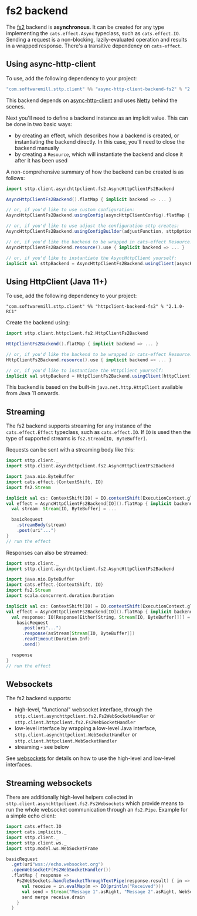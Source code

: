 # fs2 backend

The [fs2](https://github.com/functional-streams-for-scala/fs2) backend is **asynchronous**. It can be created for any type implementing the `cats.effect.Async` typeclass, such as `cats.effect.IO`. Sending a request is a non-blocking, lazily-evaluated operation and results in a wrapped response. There's a transitive dependency on `cats-effect`. 

## Using async-http-client

To use, add the following dependency to your project:

```scala
"com.softwaremill.sttp.client" %% "async-http-client-backend-fs2" % "2.1.0-RC1"
```
           
This backend depends on [async-http-client](https://github.com/AsyncHttpClient/async-http-client) and uses [Netty](http://netty.io) behind the scenes.

Next you'll need to define a backend instance as an implicit value. This can be done in two basic ways:

* by creating an effect, which describes how a backend is created, or instantiating the backend directly. In this case, you'll need to close the backend manually
* by creating a `Resource`, which will instantiate the backend and close it after it has been used

A non-comprehensive summary of how the backend can be created is as follows:

```scala
import sttp.client.asynchttpclient.fs2.AsyncHttpClientFs2Backend

AsyncHttpClientFs2Backend().flatMap { implicit backend => ... }

// or, if you'd like to use custom configuration:
AsyncHttpClientFs2Backend.usingConfig(asyncHttpClientConfig).flatMap { implicit backend => ... }

// or, if you'd like to use adjust the configuration sttp creates:
AsyncHttpClientFs2Backend.usingConfigBuilder(adjustFunction, sttpOptions).flatMap { implicit backend => ... }

// or, if you'd like the backend to be wrapped in cats-effect Resource:
AsyncHttpClientFs2Backend.resource().use { implicit backend => ... }

// or, if you'd like to instantiate the AsyncHttpClient yourself:
implicit val sttpBackend = AsyncHttpClientFs2Backend.usingClient(asyncHttpClient)
```

## Using HttpClient (Java 11+)

To use, add the following dependency to your project:

```
"com.softwaremill.sttp.client" %% "httpclient-backend-fs2" % "2.1.0-RC1"
```

Create the backend using:

```scala
import sttp.client.httpclient.fs2.HttpClientFs2Backend

HttpClientFs2Backend().flatMap { implicit backend => ... }

// or, if you'd like the backend to be wrapped in cats-effect Resource:
HttpClientFs2Backend.resource().use { implicit backend => ... }

// or, if you'd like to instantiate the HttpClient yourself:
implicit val sttpBackend = HttpClientFs2Backend.usingClient(httpClient)
```

This backend is based on the built-in `java.net.http.HttpClient` available from Java 11 onwards.

## Streaming

The fs2 backend supports streaming for any instance of the `cats.effect.Effect` typeclass, such as `cats.effect.IO`. If `IO` is used then the type of supported streams is `fs2.Stream[IO, ByteBuffer]`.

Requests can be sent with a streaming body like this:

```scala
import sttp.client._
import sttp.client.asynchttpclient.fs2.AsyncHttpClientFs2Backend

import java.nio.ByteBuffer
import cats.effect.{ContextShift, IO}
import fs2.Stream

implicit val cs: ContextShift[IO] = IO.contextShift(ExecutionContext.global)
val effect = AsyncHttpClientFs2Backend[IO]().flatMap { implicit backend =>
  val stream: Stream[IO, ByteBuffer] = ...

  basicRequest
    .streamBody(stream)
    .post(uri"...")
}
// run the effect
```

Responses can also be streamed:

```scala
import sttp.client._
import sttp.client.asynchttpclient.fs2.AsyncHttpClientFs2Backend

import java.nio.ByteBuffer
import cats.effect.{ContextShift, IO}
import fs2.Stream
import scala.concurrent.duration.Duration

implicit val cs: ContextShift[IO] = IO.contextShift(ExecutionContext.global)
val effect = AsyncHttpClientFs2Backend[IO]().flatMap { implicit backend =>
  val response: IO[Response[Either[String, Stream[IO, ByteBuffer]]]] =
    basicRequest
      .post(uri"...")
      .response(asStream[Stream[IO, ByteBuffer]])
      .readTimeout(Duration.Inf)
      .send()

  response
}
// run the effect
```

## Websockets

The fs2 backend supports:

* high-level, "functional" websocket interface, through the `sttp.client.asynchttpclient.fs2.Fs2WebSocketHandler` or `sttp.client.httpclient.fs2.Fs2WebSocketHandler`
* low-level interface by wrapping a low-level Java interface, `sttp.client.asynchttpclient.WebSocketHandler` or `sttp.client.httpclient.WebSocketHandler`
* streaming - see below

See [websockets](../websockets.html) for details on how to use the high-level and low-level interfaces.

## Streaming websockets 

There are additionally high-level helpers collected in `sttp.client.asynchttpclient.fs2.Fs2Websockets` which provide means to run the whole websocket communication through an `fs2.Pipe`. Example for a simple echo client:

```scala
import cats.effect.IO
import cats.implicits._
import sttp.client._
import sttp.client.ws._
import sttp.model.ws.WebSocketFrame

basicRequest
  .get(uri"wss://echo.websocket.org")
  .openWebsocketF(Fs2WebSocketHandler())
  .flatMap { response =>
    Fs2WebSockets.handleSocketThroughTextPipe(response.result) { in =>
      val receive = in.evalMap(m => IO(println("Received")))
      val send = Stream("Message 1".asRight, "Message 2".asRight, WebSocketFrame.close.asLeft)
      send merge receive.drain
    }
  }
```
